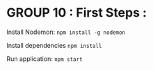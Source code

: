 # GROUP 10 : First Steps :

Install Nodemon: `npm install -g nodemon`

Install dependencies `npm install`

Run application: `npm start`
